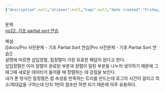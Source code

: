 ```yaml
---
{"description":null,"aliases":null,"tags":null,"date created":"Friday, February 10th 2023, 7:18:52 pm","date modified":"Monday, February 27th 2023, 6:20:45 pm","created":"2023-02-10T19:18:52","updated":"2023-07-15T21:33:03","title":"기초 partial sort 연습","dg-publish":true,"permalink":"/docs/기초 partial sort 연습/","dgPassFrontmatter":true}
---
```


문제  
	[no22. 기초 partial sort 연습](https://swexpertacademy.com/main/talk/codeBattle/problemDetail.do?contestProbId=AXsEXxxqe7sDFARX&categoryId=AYWab_JKjkwDFAQK&categoryType=BATTLE&battleMainPageIndex=1)

해설  
	[[docs/Pro 사전문제 - 기초 Partial Sort 연습\|Pro 사전문제 - 기초 Partial Sort 연습]]  
	설명에 따르면 삽입정렬, 힙정렬이 가장 유효한 해답이 된다고 한다.  
	삽입정렬은 이미 정렬이 완료된 부분과 정렬이 덜된 부분을 나누어 생각하기 때문에 그때그때 새로운 데이터가 들어올 때 정렬하는 데 강점을 보인다.  
	내가 푼 방식인 힙정렬은 힙 속성을 만족하는 트리를 만드는데 로그의 시간이 걸리고 최소/최대값을 구하는데 단지 1번의 참조만 하면 되기 때문에 아주 유용하다.

